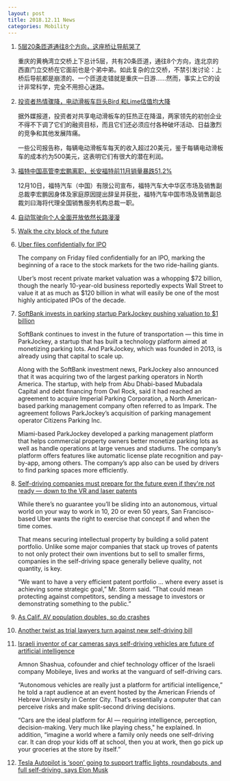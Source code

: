 ```yaml
---
layout: post
title: 2018.12.11 News
categories: Mobility
---
```


1. [5层20条匝道通往8个方向，这座桥让导航哭了](https://www.huxiu.com/article/275844.html)

    重庆的黄桷湾立交桥上下总计5层，共有20条匝道，通往8个方向，连北京的西直门立交桥在它面前也是个弟中弟。如此复杂的立交桥，不禁引发讨论：上桥后导航都是崩溃的、一个匝道走错就是重庆一日游……然而，事实上它的设计非常科学，完全不用担心迷路。

2. [投资者热情骤降，电动滑板车巨头Bird 和Lime估值均大降](https://36kr.com/p/5166332.html)

    据外媒报道，投资者对共享电动滑板车的狂热正在降温，两家领先的初创企业不得不下调了它们的融资目标，而且它们还必须应付各种破坏活动、日益激烈的竞争和其他发展阵痛。

    一些公司报告称，每辆电动滑板车每天的收入超过20美元，鉴于每辆电动滑板车的成本约为500美元，这表明它们有很大的潜在利润。

3. [福特中国高管李宏鹏离职，长安福特前11月销量暴跌51.2%](https://36kr.com/p/5166330.html)

    12月10日，福特汽车（中国）有限公司宣布，福特汽车大中华区市场及销售副总裁李宏鹏因身体及家庭原因提出辞呈并获批，福特汽车中国市场及销售副总裁刘曰海将代理全国销售服务机构总裁一职。

4. [自动驾驶向个人全面开放依然长路漫漫](https://36kr.com/p/5166311.html)

5. [Walk the city block of the future](https://techcrunch.com/sponsored/walk-the-city-block-of-the-future/)

6. [Uber files confidentially for IPO](https://techcrunch.com/2018/12/07/uber-files-confidentially-for-ipo/)

    The company on Friday filed confidentially for an IPO, marking the beginning of a race to the stock markets for the two ride-hailing giants.

    Uber’s  most recent private market valuation was a whopping $72 billion, though the nearly 10-year-old business reportedly expects Wall Street to value it at as much as $120 billion in what will easily be one of the most highly anticipated IPOs of the decade.

7. [SoftBank invests in parking startup ParkJockey pushing valuation to $1 billion](https://techcrunch.com/2018/12/10/softbank-invests-in-parking-startup-parkjockey-pushing-valuation-to-1-billion/)

    SoftBank continues to invest in the future of transportation — this time in ParkJockey, a startup that has built a technology platform aimed at monetizing parking lots. And ParkJockey, which was founded in 2013, is already using that capital to scale up.

    Along with the SoftBank investment news, ParkJockey also announced that it was acquiring two of the largest parking operators in North America. The startup, with help from Abu Dhabi-based Mubadala Capital and debt financing from Owl Rock, said it had reached an agreement to acquire Imperial Parking Corporation, a North American-based parking management company often referred to as Impark. The agreement follows ParkJockey’s acquisition of parking management operator Citizens Parking Inc.

    Miami-based ParkJockey developed a parking management platform that helps commercial property owners better monetize parking lots as well as handle operations at large venues and stadiums. The company’s platform offers features like automatic license plate recognition and pay-by-app, among others.  The company’s app also can be used by drivers to find parking spaces more efficiently.

8. [Self-driving companies must prepare for the future even if they're not ready — down to the VR and laser patents](https://www.post-gazette.com/business/tech-news/2018/12/09/uber-argo-ai-patents-intellectual-property-pittsburgh-ford-self-driving-autonomous-cars/stories/201812090004)

    While there’s no guarantee you’ll be sliding into an autonomous, virtual world on your way to work in 10, 20 or even 50 years, San Francisco-based Uber wants the right to exercise that concept if and when the time comes. 

    That means securing intellectual property by building a solid patent portfolio. Unlike some major companies that stack up troves of patents to not only protect their own inventions but to sell to smaller firms, companies in the self-driving space generally believe quality, not quantity, is key. 

    “We want to have a very efficient patent portfolio ... where every asset is achieving some strategic goal,” Mr. Storm said. “That could mean protecting against competitors, sending a message to investors or demonstrating something to the public.”

9. [As Calif. AV population doubles, so do crashes](http://www.autonews.com/article/20181210/MOBILITY/181219970/1128)

10. [Another twist as trial lawyers turn against new self-driving bill](https://www.politico.com/newsletters/morning-transportation/2018/12/10/another-twist-as-trial-lawyers-turn-against-new-self-driving-bill-447365)

11. [Israeli inventor of car cameras says self-driving vehicles are future of artificial intelligence](http://www2.philly.com/news/self-driving-car-20181210.html)

    Amnon Shashua, cofounder and chief technology officer of the Israeli company Mobileye, lives and works at the vanguard of self-driving cars.

    “Autonomous vehicles are really just a platform for artificial intelligence,” he told a rapt audience at an event hosted by the American Friends of Hebrew University in Center City. That’s essentially a computer that can perceive risks and make split-second driving decisions.

    “Cars are the ideal platform for AI — requiring intelligence, perception, decision-making. Very much like playing chess," he explained. In addition, “imagine a world where a family only needs one self-driving car. It can drop your kids off at school, then you at work, then go pick up your groceries at the store by itself.”

12. [Tesla Autopilot is ‘soon’ going to support traffic lights, roundabouts, and full self-driving, says Elon Musk](https://electrek.co/2018/12/09/tesla-autopilot-soon-traffic-lights-self-driving-elon-musk/)

